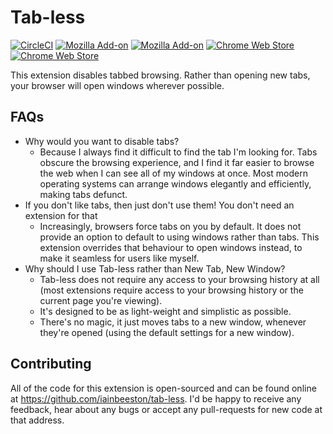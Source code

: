 Tab-less
========

[![CircleCI](https://img.shields.io/circleci/project/github/iainbeeston/tab-less/master.svg)]()
[![Mozilla Add-on](https://img.shields.io/amo/v/tab-less-addon.svg)](https://addons.mozilla.org/addon/tab-less-addon/)
[![Mozilla Add-on](https://img.shields.io/amo/stars/tab-less-addon.svg)](https://addons.mozilla.org/addon/tab-less-addon/)
[![Chrome Web Store](https://img.shields.io/chrome-web-store/v/mdndkociaebjkggmhnemegoegnbfbgoo.svg)](https://chrome.google.com/webstore/detail/tab-less/mdndkociaebjkggmhnemegoegnbfbgoo)
[![Chrome Web Store](https://img.shields.io/chrome-web-store/stars/mdndkociaebjkggmhnemegoegnbfbgoo.svg)](https://chrome.google.com/webstore/detail/tab-less/mdndkociaebjkggmhnemegoegnbfbgoo)

This extension disables tabbed browsing. Rather than opening new tabs, your browser will open windows wherever possible.

FAQs
----

* Why would you want to disable tabs?
  * Because I always find it difficult to find the tab I'm looking for. Tabs obscure the browsing experience, and I find it far easier to browse the web when I can see all of my windows at once. Most modern operating systems can arrange windows elegantly and efficiently, making tabs defunct.
* If you don't like tabs, then just don't use them! You don't need an extension for that
  * Increasingly, browsers force tabs on you by default. It does not provide an option to default to using windows rather than tabs. This extension overrides that behaviour to open windows instead, to make it seamless for users like myself.
* Why should I use Tab-less rather than New Tab, New Window?
  * Tab-less does not require any access to your browsing history at all (most extensions require access to your browsing history or the current page you're viewing).
  * It's designed to be as light-weight and simplistic as possible.
  * There's no magic, it just moves tabs to a new window, whenever they're opened (using the default settings for a new window).

Contributing
------------

All of the code for this extension is open-sourced and can be found online at https://github.com/iainbeeston/tab-less. I'd be happy to receive any feedback, hear about any bugs or accept any pull-requests for new code at that address.
